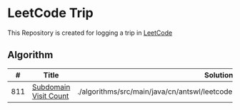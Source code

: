 # LeetCode Trip

This Repository is created for logging a trip in [LeetCode](https://leetcode.com/)

## Algorithm

 | # | Title |  Solution | Difficulty |
 |---|-------|-----------|------------|
 |811|[Subdomain Visit Count](https://leetcode.com/problems/subdomain-visit-count/description/)|./algorithms/src/main/java/cn/antswl/leetcode/algorithms/subdomainVisitCount.java| Easy|